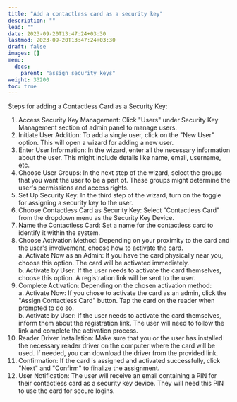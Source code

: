 ```yaml
---
title: "Add a contactless card as a security key"
description: ""
lead: ""
date: 2023-09-20T13:47:24+03:30
lastmod: 2023-09-20T13:47:24+03:30
draft: false
images: []
menu:
  docs:
    parent: "assign_security_keys"
weight: 33200
toc: true
---
```


Steps for adding a Contactless Card as a Security Key:  

1. Access Security Key Management: Click "Users" under Security Key Management section of admin panel to manage users.  
2. Initiate User Addition: To add a single user, click on the "New User" option. This will open a wizard for adding a new user.  
3. Enter User Information: In the wizard, enter all the necessary information about the user. This might include details like name, email, username, etc.  
4. Choose User Groups: In the next step of the wizard, select the groups that you want the user to be a part of. These groups might determine the user's permissions and access rights.  
5. Set Up Security Key: In the third step of the wizard, turn on the toggle for assigning a security key to the user.  
6. Choose Contactless Card as Security Key: Select "Contactless Card" from the dropdown menu as the Security Key Device.  
7. Name the Contactless Card: Set a name for the contactless card to identify it within the system.  
8. Choose Activation Method: Depending on your proximity to the card and the user's involvement, choose how to activate the card.  
    a. Activate Now as an Admin: If you have the card physically near you, choose this option. The card will be activated immediately.  
    b. Activate by User: If the user needs to activate the card themselves, choose this option. A registration link will be sent to the user.  
9. Complete Activation: Depending on the chosen activation method:  
    a. Activate Now: If you chose to activate the card as an admin, click the "Assign Contactless Card" button. Tap the card on the reader when prompted to do so.  
    b. Activate by User: If the user needs to activate the card themselves, inform them about the registration link. The user will need to follow the link and complete the activation process.  
10. Reader Driver Installation: Make sure that you or the user has installed the necessary reader driver on the computer where the card will be used. If needed, you can download the driver from the provided link.  
11. Confirmation: If the card is assigned and activated successfully, click "Next" and "Confirm" to finalize the assignment.  
12. User Notification: The user will receive an email containing a PIN for their contactless card as a security key device. They will need this PIN to use the card for secure logins.  
